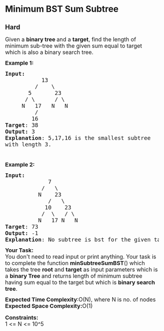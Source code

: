 # Minimum BST Sum Subtree
## Hard
<div class="problems_problem_content__Xm_eO"><p><span style="font-size:18px">Given a <strong>binary tree </strong>and a <strong>target</strong>, find the length of minimum sub-tree with the given sum equal to target which is also a binary search tree.</span></p>

<p><strong><span style="font-size:18px">Example 1:</span></strong></p>

<pre style="position: relative;"><span style="font-size:18px"><strong>Input:</strong>
           13
         /    \
       5       23
      / \      / \
     N   17   N   N
&nbsp;        /
&nbsp;       16
<strong>Target</strong>: 38
<strong>Output:</strong> 3
<strong>Explanation</strong>: 5,17,16 is the smallest subtree
with length 3.</span><div class="open_grepper_editor" title="Edit &amp; Save To Grepper"></div></pre>

<p>&nbsp;</p>

<p><strong><span style="font-size:18px">Example 2:</span></strong></p>

<pre style="position: relative;"><span style="font-size:18px"><strong>Input:</strong>
             7
           /   \
          N    23
             /   \
            10    23
&nbsp;          /  \   / \
&nbsp;         N   17 N   N
<strong>Target</strong>: 73
<strong>Output:</strong> -1
<strong>Explanation</strong>: No subtree is bst for the given target.</span><div class="open_grepper_editor" title="Edit &amp; Save To Grepper"></div></pre>

<p><span style="font-size:18px"><strong>Your Task:</strong> &nbsp;<br>
You don't need to read input or print anything. Your task is to complete the function <strong>minSubtreeSumBST</strong>() which takes the tree <strong>root</strong> and <strong>target</strong> as input parameters which is a <strong>binary Tree </strong>and returns length of minimum subtree having sum equal to the target but which is <strong>binary search tree</strong>.</span></p>

<p><span style="font-size:18px"><strong>Expected Time Complexity</strong>:O(N), where N is no. of nodes</span><br>
<span style="font-size:18px"><strong>Expected Space Complexity:</strong>O(1)&nbsp;</span><br>
<br>
<span style="font-size:18px"><strong>Constraints:</strong><br>
1 &lt;= N &lt;= 10^5</span></p>
</div>